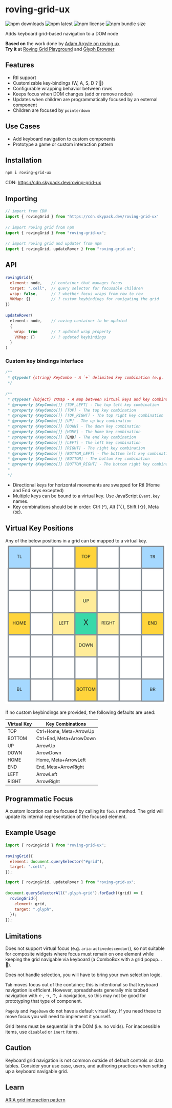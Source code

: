 # roving-grid-ux

![npm downloads](https://img.shields.io/npm/dt/roving-grid-ux)
![npm latest](https://img.shields.io/npm/v/roving-grid-ux)
![npm license](https://img.shields.io/npm/l/roving-grid-ux)
![npm bundle size](https://img.shields.io/bundlephobia/min/roving-grid-ux)

Adds keyboard grid-based navigation to a DOM node

**Based on** the work done by [Adam Argyle on roving ux](https://github.com/argyleink/roving-ux)  
**Try it** at [Roving Grid Playground](https://roving-grid.netlify.app/grid-playground) and [Glyph Browser](https://roving-grid.netlify.app/glyph-browser)

## Features

- Rtl support
- Customizable key-bindings (W, A, S, D ? 👀)
- Configurable wrapping behavior between rows
- Keeps focus when DOM changes (add or remove nodes)
- Updates when children are programmatically focused by an external component
- Children are focused by `pointerdown`

## Use Cases

- Add keyboard navigation to custom components
- Prototype a game or custom interaction pattern

## Installation

```bash
npm i roving-grid-ux
```

CDN: <https://cdn.skypack.dev/roving-grid-ux>

## Importing

```javascript
// import from CDN
import { rovingGrid } from "https://cdn.skypack.dev/roving-grid-ux'

// import roving grid from npm
import { rovingGrid } from "roving-grid-ux";

// import roving grid and updater from npm
import { rovingGrid, updateRover } from "roving-grid-ux";
```

## API

```javascript
rovingGrid({
  element: node,    // container that manages focus
  target: ".cell",  // query selector for focusable children
  wrap: false,      // ? whether focus wraps from row to row
  VKMap: {}         // ? custom keybindings for navigating the grid
})

updateRover(
  element: node,    // roving container to be updated
  {
    wrap: true      // ? updated wrap property
    VKMap: {}       // ? updated keybindings
  }
)
```

### Custom key bindings interface

```javascript
/**
 * @typedef {string} KeyCombo - A `+` delimited key combination (e.g. `Ctrl+Home`)
 */

/**
 * @typedef {Object} VKMap - A map between virtual keys and key combinations
 * @property {KeyCombo[]} [TOP_LEFT] - The top left key combination
 * @property {KeyCombo[]} [TOP] - The top key combination
 * @property {KeyCombo[]} [TOP_RIGHT] - The top right key combination
 * @property {KeyCombo[]} [UP] - The up key combination
 * @property {KeyCombo[]} [DOWN] - The down key combination
 * @property {KeyCombo[]} [HOME] - The home key combination
 * @property {KeyCombo[]} [END] - The end key combination
 * @property {KeyCombo[]} [LEFT] - The left key combination
 * @property {KeyCombo[]} [RIGHT] - The right key combination
 * @property {KeyCombo[]} [BOTTOM_LEFT] - The bottom left key combination
 * @property {KeyCombo[]} [BOTTOM] - The bottom key combination
 * @property {KeyCombo[]} [BOTTOM_RIGHT] - The bottom right key combination
 *
 */
```

- Directional keys for horizontal movements are swapped for Rtl (Home and End keys excepted)
- Multiple keys can be bound to a virtual key. Use JavaScript `Event.key` names.
- Key combinations should be in order: Ctrl (^), Alt (⌥), Shift (⇧), Meta (⌘).

## Virtual Key Positions

Any of the below positions in a grid can be mapped to a virtual key.  
![7x7 grid denoting virtual key positions Top Left, Top, Top Right, Up, Home, Left, Right, End, Down, Bottom Left, Bottom, Bottom Right, relative to the current position](/assets/grid-positions.svg)

If no custom keybindings are provided, the following defaults are used:

| Virtual Key | Key Combinations         |
| ----------- | ------------------------ |
| TOP         | Ctrl+Home, Meta+ArrowUp  |
| BOTTOM      | Ctrl+End, Meta+ArrowDown |
| UP          | ArrowUp                  |
| DOWN        | ArrowDown                |
| HOME        | Home, Meta+ArrowLeft     |
| END         | End, Meta+ArrowRight     |
| LEFT        | ArrowLeft                |
| RIGHT       | ArrowRight               |

## Programmatic Focus

A custom location can be focused by calling its `focus` method. The grid will update its internal representation of the focused element.

## Example Usage

```javascript
import { rovingGrid } from "roving-grid-ux";

rovingGrid({
  element: document.querySelector("#grid"),
  target: ".cell",
});
```

```javascript
import { rovingGrid, updateRover } from "roving-grid-ux";

document.querySelectorAll(".glyph-grid").forEach((grid) => {
  rovingGrid({
    element: grid,
    target: ".glyph",
  });
});
```

## Limitations

Does not support virtual focus (e.g. `aria-activedescendant`), so not suitable
for composite widgets where focus must remain on one element while keeping the
grid navigable via keyboard (a ComboBox with a grid popup... 🤔).

Does not handle selection, you will have to bring your own selection logic.

`Tab` moves focus out of the container; this is intentional so that keyboard
navigation is efficient. However, spreadsheets generally mix tabbed navigation
with ←, →, ↑, ↓ navigation, so this may not be good for prototyping that type
of component.

`PageUp` and `PageDown` do not have a default virtual key. If you need these to move focus you will need to implement it yourself.

Grid items must be sequential in the DOM (i.e. no voids). For inaccessible items, use `disabled` or `inert` items.

## Caution

Keyboard grid navigation is not common outside of default controls or data
tables. Consider your use case, users, and authoring practices when setting up
a keyboard navigable grid.

## Learn

[ARIA grid interaction pattern](https://www.w3.org/WAI/ARIA/apg/patterns/grid/)

